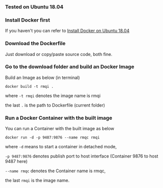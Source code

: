 
### Tested on Ubuntu 18.04

### Install Docker first

If you haven't you can refer to [Install Docker on Ubuntu 18.04](https://ben-bai.blogspot.com/2019/10/motivation-i-want-to-try-rocketmq.html)

### Download the Dockerfile

Just download or copy/paste source code, both fine.

### Go to the download folder and build an Docker Image

Build an Image as below (in terminal)

`docker build -t rmqi .`

where `-t rmqi` denotes the image name is rmqi

the last `.` is the path to Dockerfile (current folder)

### Run a Docker Container with the built image

You can run a Container with the built image as below

`docker run -d -p 9487:9876 --name rmqc rmqi`

where `-d` means to start a container in detached mode,

`-p 9487:9876` denotes publish port to host interface (Container 9876 to host 9487 here)

`--name rmqc` denotes the Container name is rmqc,

the last `rmqi` is the image name.
